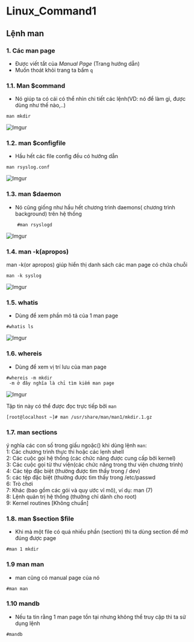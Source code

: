# Linux_Command1

## Lệnh man
### 1. Các man page
- Được viết tắt của *Manual Page* (Trang hướng dẫn)
- Muốn thoát khỏi trang ta bấm ``q``

### 1.1. Man $command
- Nó giúp ta có cái có thể nhìn chi tiết các lệnh(VD: nó để làm gì, được dùng như thế nào,..)
```
man mkdir
```

![Imgur](https://i.imgur.com/uR0EeOi.png)

### 1.2. man $configfile
- Hầu hết các file config đều có hướng dẫn 
```
man rsyslog.conf
```
![Imgur](https://i.imgur.com/nYtYlGV.png)

### 1.3. man $daemon
- Nó cũng giống như hầu hết chương trình daemons( chương trình background) trên hệ thống  
```
    #man rsyslogd
```
![Imgur](https://i.imgur.com/LXmfsba.png)
### 1.4. man -k(apropos)

man -k(or apropos) giúp hiển thị danh sách các man page có chứa chuỗi
```
man -k syslog
```
![Imgur](https://i.imgur.com/K8gj9dr.png)
### 1.5. whatis
- Dùng để xem phần mô tả của 1 man page
```
#whatis ls
```
![Imgur](https://i.imgur.com/VmMHFrj.png)
### 1.6. whereis
- Dùng để xem vị trí lưu của man page
 ```
 #whereis -m mkdir
  -m ở đây nghĩa là chỉ tìm kiếm man page
 ```

 ![Imgur](https://i.imgur.com/8GzSKTq.png)  

 Tập tin này có thể được đọc trực tiếp bởi ``man``
 ```
 [root@localhost ~]# man /usr/share/man/man1/mkdir.1.gz
```
### 1.7. man sections
ý nghĩa các con số trong giấu ngoặc() khi dùng lệnh ``man``:  
1: Các chương trình thực thi hoặc các lẹnh shell  
2: Các cuộc gọi hệ thống (các chức năng được cung cấp bởi kernel)  
3: Các cuộc gọi từ thư viện(các chức năng trong thư viện chương trình)  
4: Các tệp đặc biệt (thường được tìm thấy trong / dev)  
5: các tệp đặc biệt (thường được tìm thấy trong /etc/passwd  
6: Trò chơi  
7: Khác (bao gồm các gói và quy ước vĩ mô), ví dụ: man (7)  
8: Lệnh quản trị hệ thống (thường chỉ dành cho root)  
9: Kernel routines [Không chuẩn]  
### 1.8. man $section $file
- Khi mà một file có quá nhiều phần (section) thì ta dùng section để mở đúng được page
```
#man 1 mkdir
```
### 1.9 man man
- man cũng có manual page của nó  

```
#man man

```
### 1.10 mandb
- Nếu ta tin rằng 1 man page tồn tại nhưng không thể truy cập thì ta sử dụng lệnh
```
#mandb
```
